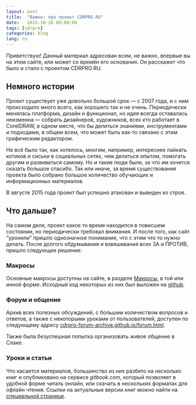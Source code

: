 ```yaml
---
layout: post
title:  "Важно: про проект CDRPRO.RU"
date:   2015-10-26 00:00:00
tags: [cdrpro]
categories: blog
lang: ru
---
```


Приветствую! Данный материал адресован всем, не важно, впервые вы на этом сайте, или может со времён его основания.
Он расскажет что было и стало с проектом CDRPRO.RU.

## Немного истории

Проект существует уже довольно большой срок — с 2007 года, и с ним происходило много всего, как хорошего так и не очень.
Периодически менялась платформа, дизайн и функционал, но идея всегда оставалась неизменна — собрать дизайнеров,
художников, всех кто работает в CorelDRAW, в одном месте, что бы делиться знаниями, инструментами и подходами,
в общем всем, что может быть как-то связано с этим графическим редактором.

Не всё было так, как хотелось, многим, например, интереснее лайкать котиков и сиськи в социальных сетях,
чем делиться опытом, помогать другим и развиваться самому. Но и такие люди были,
за что им хочется сказать большое спасибо. Так или иначе, за время существования проекта было собрано 
большое количество обучающих и информационных материалов.

В августе 2015 года проект был успешно атакован и выведен из строя.

## Что дальше?

На самом деле, проект какое то время находился в повисшем состоянии, но периодически требовал внимания.
И после того, как сайт “уронили” пришло однозначное понимание, что с этим что то нужно делать.
После долгого обдумывания и взвешивания всех ЗА и ПРОТИВ, пришло следующее решение:

### Макросы

Основные макросы доступны на сайте, в разделе [Макросы](/macros/), в той или инной форме.
Исходный код некоторых из них был выложен на [github](https://github.com/cdrpro-macros).

### Форум и общение

Архив всех полезных обсуждений, с большим количеством вопросов и ответов,
а также с некоторыми уроками от пользователей, доступен по следующему адресу
[cdrpro-forum-archive.github.io/forum.html](http://cdrpro-forum-archive.github.io/forum.html).

Также была безуспешная попытка организовать живое общение в Слаке.

### Уроки и статьи

Что касается материалов, большинство из них разбито на несколько книг и опубликовано на сервисе _gitbook.com_,
который позволяет в удобной форме читать онлайн, или скачать в нескольких форматах для офлайн чтения.
Ссылки на актуальные версии книг можно найти на [специальной странице](/links/).
